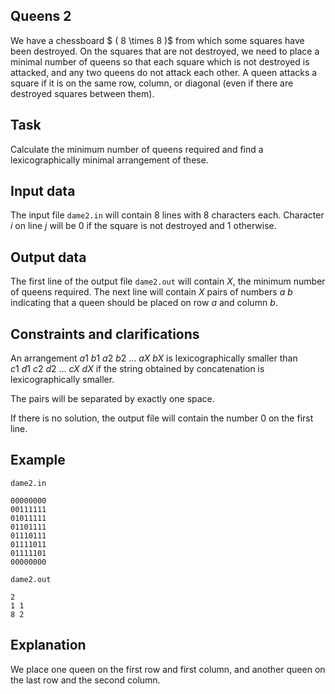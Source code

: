 ## Queens 2

We have a chessboard $ ( 8 \times 8 )$ from which some squares have been destroyed. On the squares that are not destroyed, we need to place a minimal number of queens so that each square which is not destroyed is attacked, and any two queens do not attack each other. A queen attacks a square if it is on the same row, column, or diagonal (even if there are destroyed squares between them).

## Task

Calculate the minimum number of queens required and find a lexicographically minimal arrangement of these.

## Input data

The input file `dame2.in` will contain 8 lines with 8 characters each. Character $i$ on line $j$ will be $0$ if the square is not destroyed and $1$ otherwise.

## Output data

The first line of the output file `dame2.out` will contain $X$, the minimum number of queens required. The next line will contain $X$ pairs of numbers $a \ b$ indicating that a queen should be placed on row $a$ and column $b$.

## Constraints and clarifications

An arrangement $a 1 \ b 1 \ a 2 \ b 2 \ \dots \ a X \ b X$ is lexicographically smaller than $c 1 \ d 1 \ c 2 \ d 2 \ \dots \ c X \ d X$ if the string obtained by concatenation is lexicographically smaller.

The pairs will be separated by exactly one space.

If there is no solution, the output file will contain the number $0$ on the first line.

## Example

`dame2.in`
```
00000000  
00111111  
01011111  
01101111  
01110111  
01111011  
01111101  
00000000
```

`dame2.out`
```
2  
1 1  
8 2  
```

## Explanation

We place one queen on the first row and first column, and another queen on the last row and the second column.